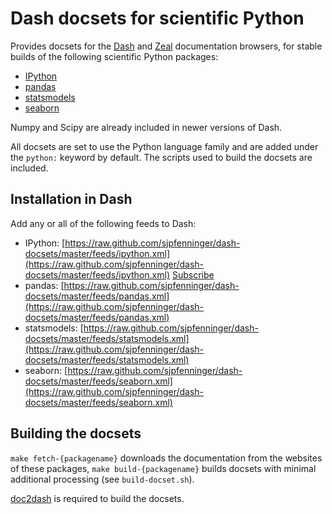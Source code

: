 # Dash docsets for scientific Python

Provides docsets for the [Dash](http://kapeli.com/dash) and [Zeal](http://zealdocs.org/) documentation browsers, for stable builds of the following scientific Python packages:

* [IPython](http://ipython.org/ipython-doc/stable/)
* [pandas](http://pandas.pydata.org/pandas-docs/stable/)
* [statsmodels](http://statsmodels.sourceforge.net/stable/)
* [seaborn](http://stanford.edu/~mwaskom/software/seaborn/)

Numpy and Scipy are already included in newer versions of Dash.

All docsets are set to use the Python language family and are added under the `python:` keyword by default. The scripts used to build the docsets are included.

## Installation in Dash

Add any or all of the following feeds to Dash:

* IPython: [https://raw.github.com/sjpfenninger/dash-docsets/master/feeds/ipython.xml](https://raw.github.com/sjpfenninger/dash-docsets/master/feeds/ipython.xml) <a href="dash-feed://https%3A%2F%2Fraw.github.com%2Fsjpfenninger%2Fdash-docsets%2Fmaster%2Ffeeds%2Fipython.xml">Subscribe</a>
* pandas: [https://raw.github.com/sjpfenninger/dash-docsets/master/feeds/pandas.xml](https://raw.github.com/sjpfenninger/dash-docsets/master/feeds/pandas.xml)
* statsmodels: [https://raw.github.com/sjpfenninger/dash-docsets/master/feeds/statsmodels.xml](https://raw.github.com/sjpfenninger/dash-docsets/master/feeds/statsmodels.xml)
* seaborn: [https://raw.github.com/sjpfenninger/dash-docsets/master/feeds/seaborn.xml](https://raw.github.com/sjpfenninger/dash-docsets/master/feeds/seaborn.xml)

## Building the docsets

`make fetch-{packagename}` downloads the documentation from the websites of these packages, `make build-{packagename}` builds docsets with minimal additional processing (see `build-docset.sh`).

[doc2dash](https://github.com/hynek/doc2dash) is required to build the docsets.
